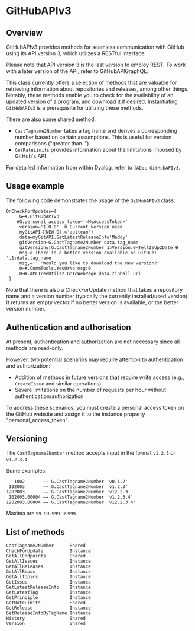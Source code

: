 # GitHubAPIv3

## Overview

GitHubAPIv3 provides methods for seamless communication with GitHub using its API version 3, which utilizes a RESTful interface.

Please note that API version 3 is the last version to employ REST. To work with a later version of the API, refer to GitHubAPIGraphQL.

This class currently offers a selection of methods that are valuable for retrieving information about repositories and releases, among other things. Notably, these methods enable you to check for the availability of an updated version of a program, and download it if desired. Instantiating `GitHubAPIv3` is a prerequisite for utilizing these methods.

There are also some shared method: 

* `CastTagname2Number` takes a tag name and derives a corresponding number based on certain assumptions. This is useful for version comparisons ("greater than..")
* `GetRateLimits` provides information about the limitations imposed by GitHub's API

For detailed information from within Dyalog, refer to `]ADoc GitHubAPIv3`.


## Usage example

The following code demonstrates the usage of the `GitHubAPIv3` class:

```
OnCheckForUpdates←{
     G←#.GitHubAPIv3
    ⍝G.personal_access_token←'<MyAccessToken>'
     version←'1.0.0'  ⍝ Current version used
     myGitAPI←⎕NEW G(,⊂'aplteam')
     data←myGitAPI.GetLatestReleaseInfo'Meddy'
     gitVersion←G.CastTagname2Number data.tag_name
     gitVersion≤⌊G.CastTagname2Number 1⊃Version:0⊣TellIsUp2Date ⍬
     msg←⊂'There is a better version available on GitHub: ',1↓data.tag_name
     msg,←'' 'Would you like to download the new version?'
     0=#.CommTools.YesOrNo msg:0
     0⊣#.APLTreeUtils2.GoToWebPage data.zipball_url
 }
```
Note that there is also a CheckForUpdate method that takes a repository name and a version number (typically the currently installed/used version). It returns an empty vector if no better version is available, or the better version number.

## Authentication and authorisation

At present, authentication and authorization are not necessary since all methods are read-only.

However, two potential scenarios may require attention to authentication and authorization:

* Addition of methods in future versions that require write access (e.g., `CreateIssue` and similar operations)
* Severe limitations on the number of requests per hour without authentication/authorization

To address these scenarios, you must create a personal access token on the GitHub website and assign it to the instance property "personal_access_token".


## Versioning

The `CastTagname2Number` method accepts input in the format `v1.2.3` or `v1.2.3.4`.

Some examples:

```
   1002       ←→ G.CastTagname2Number 'v0.1.2'
 102003       ←→ G.CastTagname2Number 'v1.2.3'
1202003       ←→ G.CastTagname2Number 'v12.2.3'
 102003.00004 ←→ G.CastTagname2Number 'v1.2.3.4'
1202003.00004 ←→ G.CastTagname2Number 'v12.2.3.4'
```

Maxima are `99.99.999.99999`.

## List of methods

```
CastTagname2Number      Shared 
CheckForUpdate          Instance 
GetAllEndpoints         Shared
GetAllIssues            Instance 
GetAllReleases          Instance 
GetAllRepos             Instance 
GetAllTopics            Instance 
GetIssue                Instance 
GetLatestReleaseInfo    Instance 
GetLatestTag            Instance 
GetPrinciple            Instance 
GetRateLimits           Shared
GetRelease              Instance 
GetReleaseInfoByTagName Instance 
History                 Shared 
Version                 Shared
```